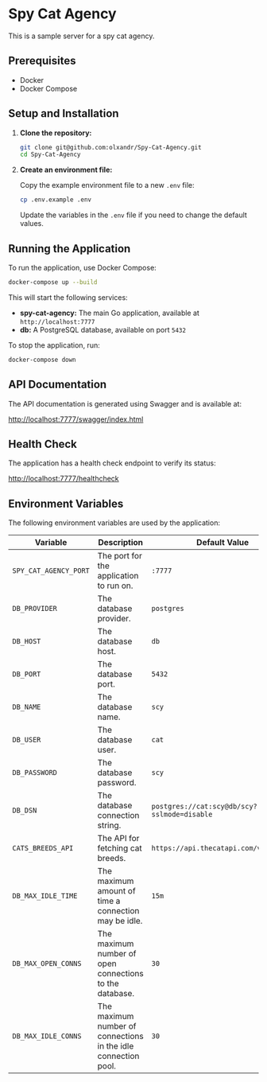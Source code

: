 # Spy Cat Agency

This is a sample server for a spy cat agency.

## Prerequisites

- Docker
- Docker Compose

## Setup and Installation

1.  **Clone the repository:**

    ```bash
    git clone git@github.com:olxandr/Spy-Cat-Agency.git
    cd Spy-Cat-Agency
    ```

2.  **Create an environment file:**

    Copy the example environment file to a new `.env` file:

    ```bash
    cp .env.example .env
    ```

    Update the variables in the `.env` file if you need to change the default values.

## Running the Application

To run the application, use Docker Compose:

```bash
docker-compose up --build
```

This will start the following services:

-   **spy-cat-agency:** The main Go application, available at `http://localhost:7777`
-   **db:** A PostgreSQL database, available on port `5432`

To stop the application, run:

```bash
docker-compose down
```

## API Documentation

The API documentation is generated using Swagger and is available at:

[http://localhost:7777/swagger/index.html](http://localhost:7777/swagger/index.html)

## Health Check

The application has a health check endpoint to verify its status:

[http://localhost:7777/healthcheck](http://localhost:7777/healthcheck)

## Environment Variables

The following environment variables are used by the application:

| Variable              | Description                               | Default Value                            |
| --------------------- | ----------------------------------------- | ---------------------------------------- |
| `SPY_CAT_AGENCY_PORT` | The port for the application to run on.   | `:7777`                                  |
| `DB_PROVIDER`         | The database provider.                    | `postgres`                               |
| `DB_HOST`             | The database host.                        | `db`                                     |
| `DB_PORT`             | The database port.                        | `5432`                                   |
| `DB_NAME`             | The database name.                        | `scy`                                    |
| `DB_USER`             | The database user.                        | `cat`                                    |
| `DB_PASSWORD`         | The database password.                    | `scy`                                    |
| `DB_DSN`              | The database connection string.           | `postgres://cat:scy@db/scy?sslmode=disable` |
| `CATS_BREEDS_API`     | The API for fetching cat breeds.          | `https://api.thecatapi.com/v1/breeds`    |
| `DB_MAX_IDLE_TIME`    | The maximum amount of time a connection may be idle. | `15m` |
| `DB_MAX_OPEN_CONNS`   | The maximum number of open connections to the database. | `30` |
| `DB_MAX_IDLE_CONNS`   | The maximum number of connections in the idle connection pool. | `30` |
